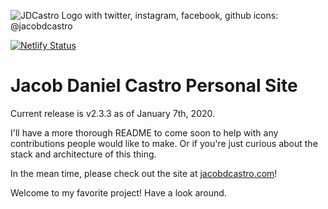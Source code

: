 ![JDCastro Logo with twitter, instagram, facebook, github icons: @jacobdcastro](https://jacobdcastro.com/page-meta-img-cropped.jpg)

[![Netlify Status](https://api.netlify.com/api/v1/badges/a6ece036-6f89-40d5-abf5-f7d781fc78c4/deploy-status)](https://app.netlify.com/sites/jacobdcastro/deploys)

# Jacob Daniel Castro Personal Site

Current release is v2.3.3 as of January 7th, 2020.

I'll have a more thorough README to come soon to help with any contributions people would like to make. Or if you're just curious about the stack and architecture of this thing.

In the mean time, please check out the site at [jacobdcastro.com](https://jacobdcastro.com)!

Welcome to my favorite project! Have a look around.
